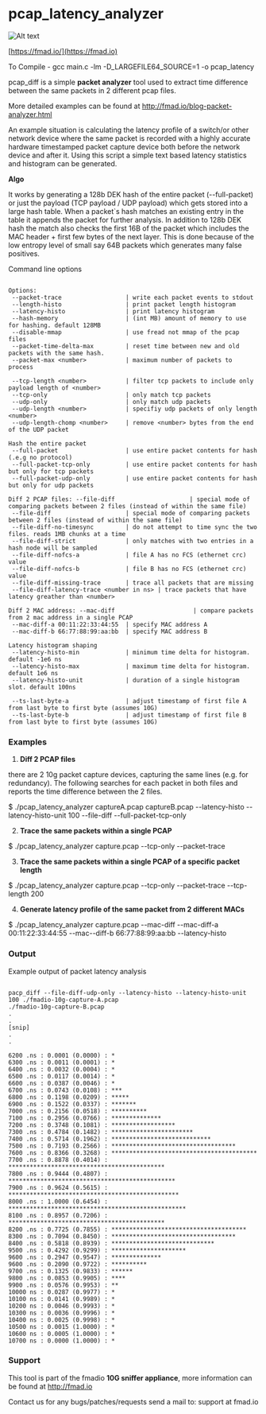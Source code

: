 # pcap_latency_analyzer

![Alt text](http://firmware.fmad.io/images/logo_latency_analyzer.png "fmadio latency analyzer logo")

[https://fmad.io/](https://fmad.io)


To Compile - gcc main.c -lm -D_LARGEFILE64_SOURCE=1 -o pcap_latency

pcap_diff is a simple **packet analyzer** tool used to extract time difference between the same packets in 2 different pcap files. 

More detailed examples can be found at http://fmad.io/blog-packet-analyzer.html 

An example situation is calculating the latency profile of a switch/or other network device where the same packet is recorded with a highly accurate hardware timestamped packet capture device both before the network device and after it.  Using this script a simple text based latency statistics and histogram can be generated.

**Algo**

It works by generating a 128b DEK hash of the entire packet (--full-packet) or just the payload (TCP payload / UDP payload) which gets stored into a large hash table. When a packet`s hash matches an existing entry in the table it appends the packet for further analysis. In addition to 128b DEK hash the match also checks the first 16B of the packet which includes the MAC header + first few bytes of the next layer. This is done because of the low entropy level of small say 64B packets which generates many false positives. 


Command line options 

```

Options:
 --packet-trace                  | write each packet events to stdout
 --length-histo                  | print packet length histogram
 --latency-histo                 | print latency histogram
 --hash-memory                   | (int MB) amount of memory to use for hashing. default 128MB
 --disable-mmap                  | use fread not mmap of the pcap files
 --packet-time-delta-max         | reset time between new and old packets with the same hash.
 --packet-max <number>           | maximum number of packets to process

 --tcp-length <number>           | filter tcp packets to include only payload length of <number>
 --tcp-only                      | only match tcp packets
 --udp-only                      | only match udp packets
 --udp-length <number>           | specifiy udp packets of only length <number>
 --udp-length-chomp <number>     | remove <number> bytes from the end of the UDP packet

Hash the entire packet
 --full-packet                   | use entire packet contents for hash (.e.g no protocol)
 --full-packet-tcp-only          | use entire packet contents for hash but only for tcp packets
 --full-packet-udp-only          | use entire packet contents for hash but only for udp packets

Diff 2 PCAP files: --file-diff                     | special mode of comparing packets between 2 files (instead of within the same file)
 --file-diff                     | special mode of comparing packets between 2 files (instead of within the same file)
 --file-diff-no-timesync         | do not attempt to time sync the two files. reads 1MB chunks at a time
 --file-diff-strict              | only matches with two entries in a hash node will be sampled
 --file-diff-nofcs-a             | file A has no FCS (ethernet crc) value
 --file-diff-nofcs-b             | file B has no FCS (ethernet crc) value
 --file-diff-missing-trace       | trace all packets that are missing
 --file-diff-latency-trace <number in ns> | trace packets that have latency greather than <number>

Diff 2 MAC address: --mac-diff                      | compare packets from 2 mac address in a single PCAP
 --mac-diff-a 00:11:22:33:44:55  | specify MAC address A
 --mac-diff-b 66:77:88:99:aa:bb  | specify MAC address B

Latency histogram shaping
 --latency-histo-min             | minimum time delta for histogram. default -1e6 ns
 --latency-histo-max             | maximum time delta for histogram. default 1e6 ns
 --latency-histo-unit            | duration of a single histogram slot. default 100ns

 --ts-last-byte-a                | adjust timestamp of first file A from last byte to first byte (assumes 10G)
 --ts-last-byte-b                | adjust timestamp of first file B from last byte to first byte (assumes 10G)

```

### Examples

1) **Diff 2 PCAP files**

there are 2 10g packet capture devices, capturing the same lines (e.g. for redundancy). The following searches for each packet in both files and reports the time difference between the 2 files. 

$ ./pcap_latency_analyzer  captureA.pcap  captureB.pcap  --latency-histo --latency-histo-unit 100 --file-diff --full-packet-tcp-only 

2) **Trace the same packets within a single PCAP**

$ ./pcap_latency_analyzer  capture.pcap  --tcp-only --packet-trace 

3) **Trace the same packets within a single PCAP of a specific packet length**

$ ./pcap_latency_analyzer  capture.pcap  --tcp-only --packet-trace  --tcp-length 200 

4) **Generate latency profile of the same packet from 2 different MACs**

$ ./pcap_latency_analyzer  capture.pcap  --mac-diff --mac-diff-a 00:11:22:33:44:55 --mac--diff-b 66:77:88:99:aa:bb --latency-histo

### Output 

Example output of packet latency analysis

```

pacp_diff --file-diff-udp-only --latency-histo --latency-histo-unit 100 ./fmadio-10g-capture-A.pcap
./fmadio-10g-capture-B.pcap
.
.
[snip]
.
.

6200 .ns : 0.0001 (0.0000) : *
6300 .ns : 0.0011 (0.0001) : *
6400 .ns : 0.0032 (0.0004) : *
6500 .ns : 0.0117 (0.0014) : *
6600 .ns : 0.0387 (0.0046) : *
6700 .ns : 0.0743 (0.0108) : ***
6800 .ns : 0.1198 (0.0209) : *****
6900 .ns : 0.1522 (0.0337) : *******
7000 .ns : 0.2156 (0.0518) : **********
7100 .ns : 0.2956 (0.0766) : **************
7200 .ns : 0.3748 (0.1081) : ******************
7300 .ns : 0.4784 (0.1482) : ***********************
7400 .ns : 0.5714 (0.1962) : ****************************
7500 .ns : 0.7193 (0.2566) : ***********************************
7600 .ns : 0.8366 (0.3268) : *****************************************
7700 .ns : 0.8878 (0.4014) : ********************************************
7800 .ns : 0.9444 (0.4807) : ***********************************************
7900 .ns : 0.9624 (0.5615) : ************************************************
8000 .ns : 1.0000 (0.6454) : **************************************************
8100 .ns : 0.8957 (0.7206) : ********************************************
8200 .ns : 0.7725 (0.7855) : **************************************
8300 .ns : 0.7094 (0.8450) : ***********************************
8400 .ns : 0.5818 (0.8939) : *****************************
9500 .ns : 0.4292 (0.9299) : *********************
9600 .ns : 0.2947 (0.9547) : **************
9600 .ns : 0.2090 (0.9722) : **********
9700 .ns : 0.1325 (0.9833) : ******
9800 .ns : 0.0853 (0.9905) : ****
9900 .ns : 0.0576 (0.9953) : **
10000 ns : 0.0287 (0.9977) : *
10100 ns : 0.0141 (0.9989) : *
10200 ns : 0.0046 (0.9993) : *
10300 ns : 0.0036 (0.9996) : *
10400 ns : 0.0025 (0.9998) : *
10500 ns : 0.0015 (1.0000) : *
10600 ns : 0.0005 (1.0000) : *
10700 ns : 0.0000 (1.0000) : *

```

### Support 

This tool is part of the fmadio **10G sniffer appliance**, more information can be found at http://fmad.io 

Contact us for any bugs/patches/requests send a mail to: support at fmad.io 
